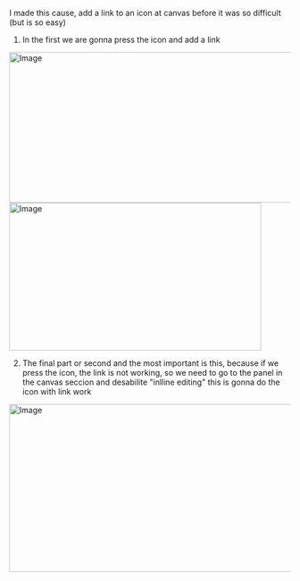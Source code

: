 I made this cause, add a link to an icon at canvas before it was so difficult (but is so easy)

1. In the first we are gonna press the icon and add a link

<img width="505" height="270" alt="Image" src="https://github.com/user-attachments/assets/f883814e-1a78-45c0-8b2a-3c3a5eff9eac" />

<img width="451,5" height="265" alt="Image" src="https://github.com/user-attachments/assets/a4d058c7-0fe3-45e4-b1b6-9c7c9ed60f1e" />

2. The final part or second and the most important is this, because if we press the icon, the link is not working, so we need to go to the panel in the canvas seccion and desabilite "inlline editing" this is gonna do the icon with link work

<img width="926" height="301" alt="Image" src="https://github.com/user-attachments/assets/a1a3d019-3115-4c80-9411-9b88092722bb" />
